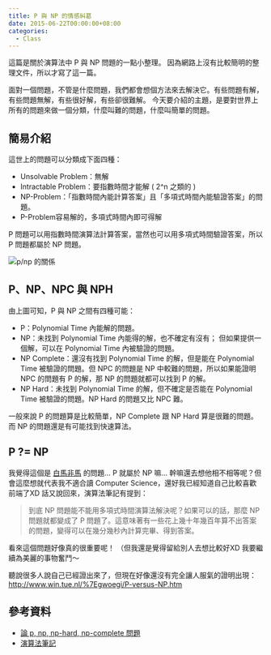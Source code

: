 ```yaml
---
title: P 與 NP 的情感糾葛
date: 2015-06-22T00:00:00+08:00
categories:
  - Class
---
```


這篇是關於演算法中 P 與 NP 問題的一點小整理。
因為網路上沒有比較簡明的整理文件，所以才寫了這一篇。

面對一個問題，不管是什麼問題，我們都會想個方法來去解決它。有些問題有解，有些問題無解，有些很好解，有些卻很難解。
今天要介紹的主題，是要對世界上所有的問題來做一個分類，什麼叫難的問題，什麼叫簡單的問題。

## 簡易介紹

這世上的問題可以分類成下面四種：

- Unsolvable Problem：無解
- Intractable Problem：要指數時間才能解 ( 2^n 之類的 )
- NP-Problem：「指數時間內能計算答案」且「多項式時間內能驗證答案」的問題。
- P-Problem容易解的，多項式時間內即可得解

P 問題可以用指數時間演算法計算答案，當然也可以用多項式時間驗證答案，所以 P 問題都屬於 NP 問題。

![p/np 的關係](http://wildsky.cc/blog-images/2015/06/ntnucsie106.hackpad.com_ALvROjc4gl2_p.300160_1434875148642_2015-06-21-16-25-33-的螢幕擷圖.png)

## P、NP、NPC 與 NPH

由上圖可知，P 與 NP 之間有四種可能：

- P：Polynomial Time 內能解的問題。
- NP：未找到 Polynomial Time 內能得的解，也不確定有沒有； 但如果提供一個解，可以在 Polynomial Time 內被驗證的問題。
- NP Complete：還沒有找到 Polynomial Time 的解，但是能在 Polynomial Time 被驗證的問題。但 NPC 的問題是 NP 中較難的問題，所以如果能證明 NPC 的問題有 P 的解，那 NP 的問題就都可以找到 P 的解。
- NP Hard：未找到 Polynomial Time 的解，但不確定是否能在 Polynomial Time 被驗證的問題。NP Hard 的問題又比 NPC 難。

一般來說 P 的問題算是比較簡單，NP Complete 跟 NP Hard 算是很難的問題。而 NP 的問題還是有可能找到快速算法。

## P ?= NP

我覺得這個是 [白馬非馬](http://boktakhk4.pixnet.net/blog/post/26093482) 的問題… P 就屬於 NP 嘛… 幹嘛還去想他相不相等呢？但會這麼想就代表我不適合讀 Computer Science，還好我已經知道自己比較喜歡前端了XD 話又說回來，演算法筆記有提到：

> 到底 NP 問題能不能用多項式時間演算法解決呢？如果可以的話，那麼 NP 問題就都變成了 P 問題了。這意味著有一些花上幾十年幾百年算不出答案的問題，變得可以在幾分幾秒內計算完畢、得到答案。

看來這個問題好像真的很重要呢！
（但我還是覺得留給別人去想比較好XD 我要繼續為美麗的事物奮鬥～

聽說很多人說自己已經證出來了，但現在好像還沒有完全讓人服氣的證明出現：<http://www.win.tue.nl/%7Egwoegi/P-versus-NP.htm>

## 參考資料

- [論 p, np, np-hard, np-complete 問題](http://bluelove1968.pixnet.net/blog/post/222283186-論p,np,np-hard,np-complete問題)
- [演算法筆記](http://www.csie.ntnu.edu.tw/~u91029/Algorithm.html)

